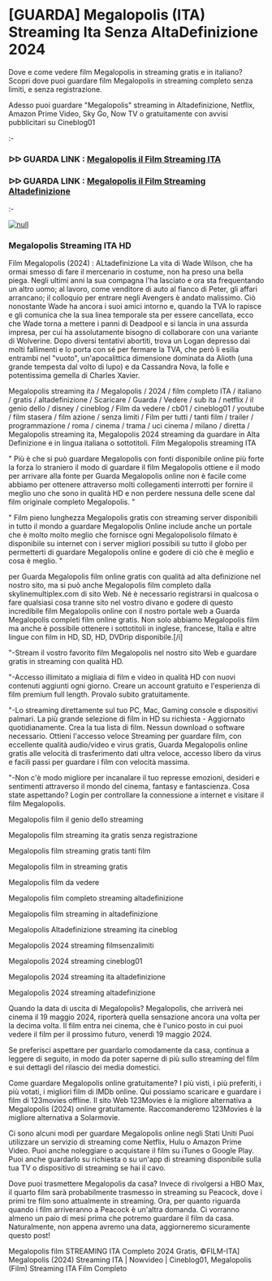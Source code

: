 # [GUARDA] Megalopolis (ITA) Streaming Ita Senza AltaDefinizione 2024





Dove e come vedere film Megalopolis in streaming gratis e in italiano? Scopri dove puoi guardare film Megalopolis in streaming completo senza limiti, e senza registrazione.

Adesso puoi guardare "Megalopolis" streaming in Altadefinizione, Netflix, Amazon Prime Video, Sky Go, Now TV o gratuitamente con avvisi pubblicitari su Cineblog01

:-

### ᐅᐅ GUARDA LINK : [Megalopolis il Film Streaming ITA](https://t.co/13K11mAGBn)

### ᐅᐅ GUARDA LINK : [Megalopolis il Film Streaming Altadefinizione](https://t.co/13K11mAGBn)

:-

[![null](https://static.wixstatic.com/media/855a25_043b5abeb4ae4d35ac003198e7fe56ed~mv2.gif)](https://t.co/13K11mAGBn)

### Megalopolis Streaming ITA HD

Film Megalopolis (2024) : ALtadefinizione La vita di Wade Wilson, che ha ormai smesso di fare il mercenario in costume, non ha preso una bella piega. Negli ultimi anni la sua compagna l'ha lasciato e ora sta frequentando un altro uomo; al lavoro, come venditore di auto al fianco di Peter, gli affari arrancano; il colloquio per entrare negli Avengers è andato malissimo. Ciò nonostante Wade ha ancora i suoi amici intorno e, quando la TVA lo rapisce e gli comunica che la sua linea temporale sta per essere cancellata, ecco che Wade torna a mettere i panni di Deadpool e si lancia in una assurda impresa, per cui ha assolutamente bisogno di collaborare con una variante di Wolverine. Dopo diversi tentativi abortiti, trova un Logan depresso dai molti fallimenti e lo porta con sé per fermare la TVA, che però li esilia entrambi nel "vuoto", un'apocalittica dimensione dominata da Alioth (una grande tempesta dal volto di lupo) e da Cassandra Nova, la folle e potentissima gemella di Charles Xavier.


Megalopolis streaming ita / Megalopolis / 2024 / film completo ITA / italiano / gratis / altadefinizione / Scaricare / Guarda / Vedere / sub ita / netflix / il genio dello / disney / cineblog / Film da vedere / cb01 / cineblog01 / youtube / film stasera / film azione / senza limiti / Film per tutti / tanti film / trailer / programmazione / roma / cinema / trama / uci cinema / milano / diretta / Megalopolis streaming ita, Megalopolis 2024 streaming da guardare in Alta Definizione e in lingua italiana o sottotitoli. Film Megalopolis streaming ITA


" Più è che si può guardare Megalopolis con fonti disponibile online più forte la forza lo straniero il modo di guardare il film Megalopolis ottiene e il modo per arrivare alla fonte per Guarda Megalopolis online non è facile come abbiamo per ottenere attraverso molti collegamenti interrotti per fornire il meglio uno che sono in qualità HD e non perdere nessuna delle scene dal film originale completo Megalopolis. "


" Film pieno lunghezza Megalopolis gratis con streaming server disponibili in tutto il mondo a guardare Megalopolis Online include anche un portale che è molto molto meglio che fornisce ogni Megalopolisolo filmato è disponibile su internet con i server migliori possibili su tutto il globo per permetterti di guardare Megalopolis online e godere di ciò che è meglio e cosa è meglio. "

per Guarda Megalopolis film online gratis con qualità ad alta definizione nel nostro sito, ma si può anche Megalopolis film completo dalla skylinemultiplex.com di sito Web. Né è necessario registrarsi in qualcosa o fare qualsiasi cosa tranne sito nel vostro divano e godere di questo incredibile film Megalopolis online con il nostro portale web a Guarda Megalopolis completi film online gratis. Non solo abbiamo Megalopolis film ma anche è possibile ottenere i sottotitoli in inglese, francese, Italia e altre lingue con film in HD, SD, HD, DVDrip disponibile.[/i]

"-Stream il vostro favorito film Megalopolis nel nostro sito Web e guardare gratis in streaming con qualità HD.

"-Accesso illimitato a migliaia di film e video in qualità HD con nuovi contenuti aggiunti ogni giorno. Creare un account gratuito e l'esperienza di film premium full length. Provalo subito gratuitamente.

"-Lo streaming direttamente sul tuo PC, Mac, Gaming console e dispositivi palmari. La più grande selezione di film in HD su richiesta - Aggiornato quotidianamente. Crea la tua lista di film. Nessun download o software necessario. Ottieni l'accesso veloce Streaming per guardare film, con eccellente qualità audio/video e virus gratis, Guarda Megalopolis online gratis alle velocità di trasferimento dati ultra veloce, accesso libero da virus e facili passi per guardare i film con velocità massima.

"-Non c'è modo migliore per incanalare il tuo represse emozioni, desideri e sentimenti attraverso il mondo del cinema, fantasy e fantascienza. Cosa state aspettando? Login per controllare la connessione a internet e visitare il film Megalopolis.


Megalopolis film il genio dello streaming


Megalopolis film streaming ita gratis senza registrazione


Megalopolis film streaming gratis tanti film


Megalopolis film in streaming gratis


Megalopolis film da vedere


Megalopolis film completo streaming altadefinizione


Megalopolis film streaming in altadefinizione


Megalopolis Altadefinizione streaming ita cineblog


Megalopolis 2024 streaming filmsenzalimiti


Megalopolis 2024 streaming cineblog01


Megalopolis 2024 streaming ita altadefinizione


Megalopolis 2024 streaming altadefinizione


Quando la data di uscita di Megalopolis?
Megalopolis, che arriverà nei cinema il 19 maggio 2024, riporterà quella sensazione ancora una volta per la decima volta. Il film entra nei cinema, che è l'unico posto in cui puoi vedere il film per il prossimo futuro, venerdì 19 maggio 2024.

Se preferisci aspettare per guardarlo comodamente da casa, continua a leggere di seguito, in modo da poter saperne di più sullo streaming del film e sui dettagli del rilascio dei media domestici.

Come guardare Megalopolis online gratuitamente?
I più visti, i più preferiti, i più votati, i migliori film di IMDb online. Qui possiamo scaricare e guardare i film di 123movies offline. Il sito Web 123Movies è la migliore alternativa a Megalopolis (2024) online gratuitamente. Raccomanderemo 123Movies è la migliore alternativa a Solarmovie.

Ci sono alcuni modi per guardare Megalopolis online negli Stati Uniti Puoi utilizzare un servizio di streaming come Netflix, Hulu o Amazon Prime Video. Puoi anche noleggiare o acquistare il film su iTunes o Google Play. Puoi anche guardarlo su richiesta o su un'app di streaming disponibile sulla tua TV o dispositivo di streaming se hai il cavo.

Dove puoi trasmettere Megalopolis da casa?
Invece di rivolgersi a HBO Max, il quarto film sarà probabilmente trasmesso in streaming su Peacock, dove i primi tre film sono attualmente in streaming. Ora, per quanto riguarda quando i film arriveranno a Peacock è un'altra domanda. Ci vorranno almeno un paio di mesi prima che potremo guardare il film da casa. Naturalmente, non appena avremo una data, aggiorneremo sicuramente questo post!

Megalopolis film STREAMING ITA Completo 2024 Gratis, ©FILM-ITA] Megalopolis (2024) Streaming ITA | Nowvideo | Cineblog01, Megalopolis (Film) Streaming ITA Film Completo
